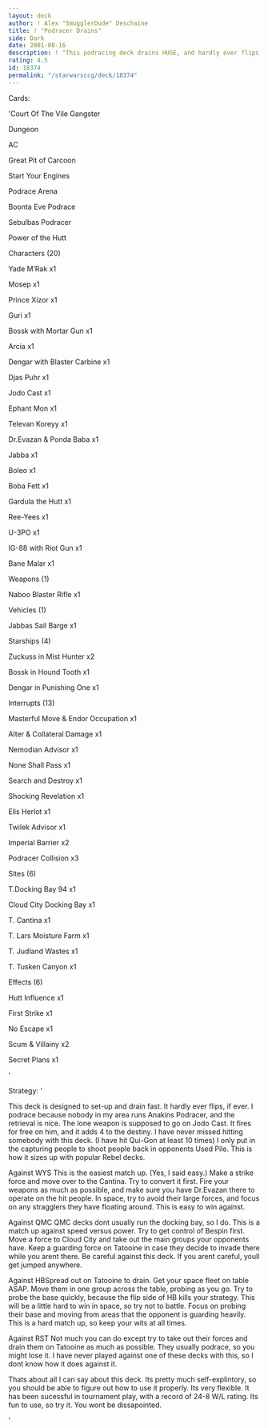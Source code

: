 ```yaml
---
layout: deck
author: ! Alex "SmugglerDude" Deschaine
title: ! "Podracer Drains"
side: Dark
date: 2001-08-16
description: ! "This podracing deck drains HUGE, and hardly ever flips. Its got real good battling power also."
rating: 4.5
id: 18374
permalink: "/starwarsccg/deck/18374"
---
```

Cards: 

'Court Of The Vile Gangster

Dungeon

AC

Great Pit of Carcoon

Start Your Engines 

Podrace Arena

Boonta Eve Podrace

Sebulbas Podracer

Power of the Hutt


Characters (20)

Yade M’Rak x1

Mosep x1

Prince Xizor x1

Guri x1

Bossk with Mortar Gun x1

Arcia x1

Dengar with Blaster Carbine x1

Djas Puhr x1

Jodo Cast x1

Ephant Mon x1

Televan Koreyy x1

Dr.Evazan & Ponda Baba x1

Jabba x1

Boleo x1

Boba Fett x1

Gardula the Hutt x1

Ree-Yees x1

U-3PO x1

IG-88 with Riot Gun x1

Bane Malar x1


Weapons (1)

Naboo Blaster Rifle x1


Vehicles (1)

Jabbas Sail Barge x1


Starships (4)

Zuckuss in Mist Hunter x2

Bossk in Hound Tooth x1

Dengar in Punishing One x1


Interrupts (13)

Masterful Move & Endor Occupation x1

Alter & Collateral Damage x1

Nemodian Advisor x1

None Shall Pass x1

Search and Destroy x1

Shocking Revelation x1

Elis Herlot x1

Twilek Advisor x1

Imperial Barrier x2

Podracer Collision x3


Sites (6)

T.Docking Bay 94 x1

Cloud City Docking Bay x1

T. Cantina x1

T. Lars Moisture Farm x1

T. Judland Wastes x1

T. Tusken Canyon x1


Effects (6)

Hutt Influence x1

First Strike x1

No Escape x1

Scum & Villainy x2

Secret Plans x1

'

Strategy: '

This deck is designed to set-up and drain fast. It hardly ever flips, if ever. I podrace because nobody in my area runs Anakins Podracer, and the retrieval is nice. The lone weapon is supposed to go on Jodo Cast. It fires for free on him, and it adds 4 to the destiny. I have never missed hitting somebody with this deck. (I have hit Qui-Gon at least 10 times) I only put in the capturing people to shoot people back in opponents Used Pile. This is how it sizes up with popular Rebel decks.


Against WYS This is the easiest match up. (Yes, I said easy.) Make a strike force and move over to the Cantina. Try to convert it first. Fire your weapons as much as possible, and make sure you have Dr.Evazan there to operate on the hit people. In space, try to avoid their large forces, and focus on any stragglers they have floating around. This is easy to win against.


Against QMC QMC decks dont usually run the docking bay, so I do. This is a match up against speed versus power. Try to get control of Bespin first. Move a force to Cloud City and take out the main groups your opponents have. Keep a guarding force on Tatooine in case they decide to invade there while you arent there. Be careful against this deck. If you arent careful, youll get jumped anywhere.


Against HBSpread out on Tatooine to drain. Get your space fleet on table ASAP. Move them in one group across the table, probing as you go. Try to probe the base quickly, because the flip side of HB kills your strategy. This will be a little hard to win in space, so try not to battle. Focus on probing their base and moving from areas that the opponent is guarding heavily. This is a hard match up, so keep your wits at all times.


Against RST Not much you can do except try to take out their forces and drain them on Tatooine as much as possible. They usually podrace, so you might lose it. I have never played against one of these decks with this, so I dont know how it does against it.


Thats about all I can say about this deck. Its pretty much self-explintory, so you should be able to figure out how to use it properly. Its very flexible. It has been sucessful in tournament play, with a record of 24-8 W/L rating. Its fun to use, so try it. You wont be dissapointed.

'
